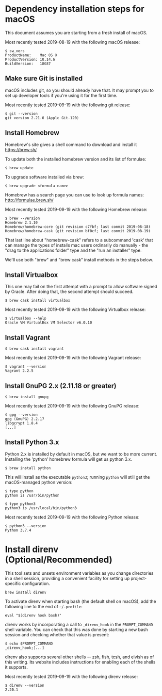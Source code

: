 # Dependency installation steps for macOS

This document assumes you are starting from a fresh install of macOS.

Most recently tested 2019-08-19 with the following macOS release:

```
$ sw_vers
ProductName:	Mac OS X
ProductVersion:	10.14.6
BuildVersion:	18G87
```



## Make sure Git is installed

macOS includes git, so you should already have that. It may prompt you to set up developer tools if
you're using it for the first time.

Most recently tested 2019-09-19 with the following git release:

```
$ git --version
git version 2.21.0 (Apple Git-120)
```



## Install Homebrew

Homebrew's site gives a shell command to download and install it
https://brew.sh/

To update both the installed homebrew version and its list of formulae:

```
$ brew update
```

To upgrade software installed via brew:

```
$ brew upgrade <formula name>
```

Homebrew has a search page you can use to look up formula names: http://formulae.brew.sh/

Most recently tested 2019-09-19 with the following Homebrew release:

```
$ brew --version
Homebrew 2.1.10
Homebrew/homebrew-core (git revision c7fbf; last commit 2019-08-18)
Homebrew/homebrew-cask (git revision bf0cf; last commit 2019-08-19)
```

That last line about "homebrew-cask" refers to a subcommand 'cask' that can manage the types of
installs mac users ordinarily do manually - the "drag to the applications folder" type and the "run
an installer" type.

We'll use both "brew" and "brew cask" install methods in the steps below.



## Install Virtualbox

This one may fail on the first attempt with a prompt to allow software signed by Oracle. After doing
that, the second attempt should succeed.

```
$ brew cask install virtualbox
```

Most recently tested 2019-09-19 with the following Virtualbox release:

```
$ virtualbox --help
Oracle VM VirtualBox VM Selector v6.0.10
```



## Install Vagrant

```
$ brew cask install vagrant
```

Most recently tested 2019-09-19 with the following Vagrant release:

```
$ vagrant --version
Vagrant 2.2.5
```



## Install GnuPG 2.x (2.11.18 or greater)

```
$ brew install gnupg
```

Most recently tested 2019-09-19 with the following GnuPG release:

```
$ gpg --version
gpg (GnuPG) 2.2.17
libgcrypt 1.8.4
[...]
```



## Install Python 3.x

Python 2.x is installed by default in macOS, but we want to be more current. Installing the 'python'
homebrew formula will get us python 3.x.

```
$ brew install python
```

This will install as the executable `python3`; running `python` will still get the macOS-managed
python version:

```
$ type python
python is /usr/bin/python

$ type python3
python3 is /usr/local/bin/python3
```

Most recently tested 2019-09-19 with the following Python release:

```
$ python3 --version
Python 3.7.4
```



# Install direnv (Optional/Recommended)

This tool sets and unsets environment variables as you change directories in a shell session,
providing a convenient facility for setting up project-specific configuration.

```
brew install direnv
```

To activate direnv when starting bash (the default shell on macOS), add the following line to the
end of `~/.profile`:

```
eval "$(direnv hook bash)"
```

direnv works by incorporating a call to `_direnv_hook` in the `PROMPT_COMMAND` shell variable. You
can check that this was done by starting a new bash session and checking whether that value is
present:

```
$ echo $PROMPT_COMMAND
_direnv_hook;[...]
```

direnv also supports several other shells -- zsh, fish, tcsh, and elvish as of this writing. Its
website includes instructions for enabling each of the shells it supports.

Most recently tested 2019-09-19 with the following direnv release:

```
$ direnv --version
2.20.1
```
